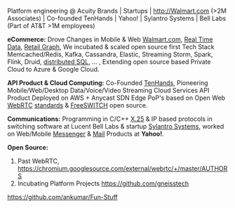 Platform engineering @ Acuity Brands | Startups | http://Walmart.com (>2M Associates) | Co-founded TenHands | Yahoo! | Sylantro Systems | Bell Labs (Part of AT&T >1M employees)

**eCommerce:** Drove Changes in Mobile & Web [Walmart.com](https://www.walmart.com/), [Real Time Data](https://www.confluent.io/blog/apache-kafka-item-setup/), [Retail Graph](https://medium.com/walmartlabs/retail-graph-walmarts-product-knowledge-graph-6ef7357963bc), We incubated & scaled open source first Tech Stack Memcached/Redis, Kafka, Cassandra, Elastic, Streaming Storm, Spark, Flink, Druid, [distributed SQL](https://blog.starburstdata.com/prestosql-becomes-trino), ... , Extending open source based Private Cloud to Azure & Google Cloud.

**API Product & Cloud Computing:** Co-Founded [TenHands](https://twitter.com/an1kumar/status/277200713728274433?s=20), Pioneering Mobile/Web/Desktop Data/Voice/Video Streaming Cloud Services API Product Deployed on AWS + Anycast SDN Edge PoP's based on Open Web [WebRTC](https://webrtc.org/) [standards](https://twitter.com/ietf/status/1354071004058951682) & [FreeSWITCH](https://freeswitch.org/) open source. 

**Communications:** Programming in C/C++ [X.25](https://en.wikipedia.org/wiki/X.25) & IP based protocols in switching software at Lucent Bell Labs & startup [Sylantro Systems](https://www.networkworld.com/article/2272062/broadsoft-acquires-sylantro-as-voip-market-consolidates.html), worked on Web/Mobile [Messenger](https://en.wikipedia.org/wiki/Yahoo!_Messenger) & [Mail](https://en.wikipedia.org/wiki/Yahoo!_Mail) Products at **Yahoo!**.

**Open Source:**
1. Past WebRTC, https://chromium.googlesource.com/external/webrtc/+/master/AUTHORS
2. Incubating Platform Projects https://github.com/gneisstech 

https://github.com/ankumar/Fun-Stuff 

<!--
**ankumar/ankumar** is a ✨ _special_ ✨ repository because its `README.md` (this file) appears on your GitHub profile.

Here are some ideas to get you started:

- 🔭 I’m currently working on ...
- 🌱 I’m currently learning ...
- 👯 I’m looking to collaborate on ...
- 🤔 I’m looking for help with ...
- 💬 Ask me about ...
- 📫 How to reach me: ...
- 😄 Pronouns: ...
- ⚡ Fun fact: ...
-->

